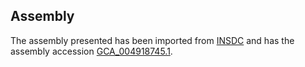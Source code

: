 
Assembly
--------

The assembly presented has been imported from 
[INSDC](http://www.insdc.org) and has the assembly accession
[GCA\_004918745.1](http://www.ebi.ac.uk/ena/data/view/GCA_004918745.1).

